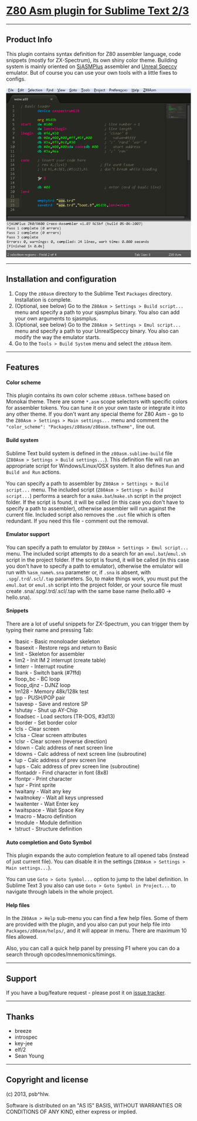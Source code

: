 # [Z80 Asm plugin for Sublime Text 2/3](https://github.com/psbhlw/sublime-text-z80asm)
---

## Product Info

This plugin contains syntax definition for Z80 assembler language, code snippets (mostly for ZX-Spectrum), its own shiny color theme. Building system is mainly oriented on [SjASMPlus](http://sourceforge.net/projects/sjasmplus/) assembler and [Unreal Speccy](http://dlcorp.nedopc.com/viewforum.php?f=27) emulator. But of course you can use your own tools with a little fixes to configs.

![Screenshot](readme.png)

---

## Installation and configuration

1. Copy the `z80asm` directory to the Sublime Text `Packages` directory. Installation is complete.
2. (Optional, see below) Go to the `Z80Asm > Settings > Build script...` menu and specify a path to your sjasmplus binary. You also can add your own arguments to sjasmplus.
3. (Optional, see below) Go to the `Z80Asm > Settings > Emul script...` menu and specify a path to your UnrealSpeccy binary. You also can modify the way the emulator starts.
4. Go to the `Tools > Build System` menu and select the `z80asm` item.

---

## Features

#### Color scheme

This plugin contains its own color scheme `z80asm.tmTheme` based on Monokai theme. There are some `*.asm` scope selectors with specific colors for assembler tokens. You can tune it on your own taste or integrate it into any other theme. If you don't want any special theme for Z80 Asm - go to the `Z80Asm > Settings > Main settings...` menu and comment the `"color_scheme": "Packages/z80asm/z80asm.tmTheme",` line out.

#### Build system

Sublime Text build system is defined in the `z80asm.sublime-build` file (`Z80Asm > Settings > Build settings...`). This definition file will run an appropriate script for Windows/Linux/OSX system. It also defines `Run` and `Build and Run` actions.

You can specify a path to assembler by `Z80Asm > Settings > Build script...` menu. The included script (`Z80Asm > Settings > Build script...`) performs a search for a `make.bat`/`make.sh` script in the project folder. If the script is found, it will be called (in this case you don't have to specify a path to assembler), otherwise assembler will run against the current file. Included script also removes the `.out` file which is often redundant. If you need this file - comment out the removal.

#### Emulator support

You can specify a path to emulator by `Z80Asm > Settings > Emul script...` menu. The included script attempts to do a search for an `emul.bat`/`emul.sh` script in the project folder. If the script is found, it will be called (in this case you don't have to specify a path to emulator), otherwise the emulator will run with `%asm_name%.sna` parameter or, if `.sna` is absent, with `.spg`/`.trd`/`.scl`/`.tap` parameters. So, to make things work, you must put the `emul.bat` or `emul.sh` script into the project folder, or your source file must create .sna/.spg/.trd/.scl/.tap with the same base name (hello.a80 -> hello.sna).

#### Snippets

There are a lot of useful snippets for ZX-Spectrum, you can trigger them by typing their name and pressing Tab:

* !basic         - Basic monoloader skeleton
* !basexit       - Restore regs and return to Basic  
* !init          - Skeleton for assembler
* !im2           - Init IM 2 interrupt (create table)
* !interr        - Interrupt routine
* !bank          - Switch bank (#7ffd)
* !loop_bc       - BC loop
* !loop_djnz     - DJNZ loop
* !m128          - Memory 48k/128k test
* !pp            - PUSH/POP pair
* !savesp        - Save and restore SP
* !shutay        - Shut up AY-Chip
* !loadsec       - Load sectors (TR-DOS, #3d13)
* !border        - Set border color
* !cls           - Clear screen
* !clsa          - Clear screen attributes
* !clsr          - Clear screen (reverse direction)
* !down          - Calc address of next screen line
* !downs         - Calc address of next screen line (subroutine)
* !up            - Calc address of prev screen line
* !ups           - Calc address of prev screen line (subroutine)
* !fontaddr      - Find character in font (8x8)
* !fontpr        - Print character
* !spr           - Print sprite
* !waitany       - Wait any key
* !waitnokey     - Wait all keys unpressed
* !waitenter     - Wait Enter key
* !waitspace     - Wait Space Key
* !macro         - Macro definition
* !module        - Module definition
* !struct        - Structure definition

#### Auto completion and Goto Symbol

This plugin expands the auto completion feature to all opened tabs (instead of just current file). You can disable it in the settings (`Z80Asm > Settings > Main settings...`).

You can use `Goto > Goto Symbol...` option to jump to the label definition. In Sublime Text 3 you also can use `Goto > Goto Symbol in Project...` to navigate through labels in the whole project.

#### Help files

In the `Z80Asm > Help` sub-menu you can find a few help files. Some of them are provided with the plugin, and you also can put your help file into `Packages/z80asm/helps/`, and it will appear in menu. There are maximum 10 files allowed.

Also, you can call a quick help panel by pressing F1 where you can do a search through opcodes/mnemonics/timings.

---

## Support

If you have a bug/feature request - please post it on [issue tracker](https://github.com/psbhlw/sublime-text-z80asm/issues).

---

## Thanks

* breeze
* introspec
* key-jee
* elf/2
* Sean Young

---

## Copyright and license

(c) 2013, psb^hlw.

Software is distributed on an "AS IS" BASIS, WITHOUT WARRANTIES OR CONDITIONS OF ANY KIND, either express or implied.
